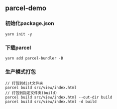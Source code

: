 ## parcel-demo

### 初始化package.json
```
yarn init -y
```

### 下载parcel
```
yarn add parcel-bundler -D

```

### 生产模式打包

```
// 打包到dist文件夹
parcel build src/view/index.html
// 打包到指定文件夹(build)
parcel build src/view/index.html --out-dir build
parcel build src/view/index.html -d build
```


